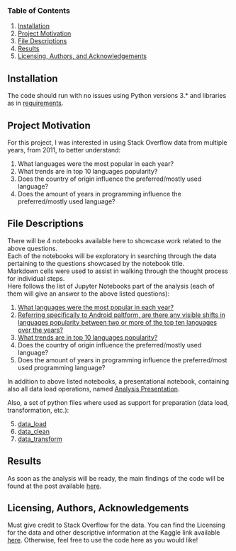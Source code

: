 
### Table of Contents

1. [Installation](#installation)
2. [Project Motivation](#motivation)
3. [File Descriptions](#files)
4. [Results](#results)
5. [Licensing, Authors, and Acknowledgements](#licensing)

## Installation <a name="installation"></a>

The code should run with no issues using Python versions 3.* and libraries as in [requirements](requirements.txt).

## Project Motivation<a name="motivation"></a>

For this project, I was interested in using Stack Overflow data from multiple years, from 2011, to better understand:

1. What languages were the most popular in each year?
2. What trends are in top 10 languages popularity?
3. Does the country of origin influence the preferred/mostly used language?
4. Does the amount of years in programming influence the preferred/mostly used language?

## File Descriptions <a name="files"></a>

There will be 4 notebooks available here to showcase work related to the above questions.<br/>
Each of the notebooks will be exploratory in searching through the data pertaining to the questions showcased by the
notebook title.<br/>
Markdown cells were used to assist in walking through the thought process for individual steps.
</br>Here follows the list of Jupyter Notebooks part of the analysis (each of them will give an answer to the above
listed questions):

1. [What languages were the most popular in each year?](notebooks/1.LanguagesPopularityByYear.ipynb)
2. [Referring specifically to Android paltform, are there any visible shifts in languages popularity between two or more of the top ten languages over the years?](notebooks/3.AndroidPlatformLaguagesInDepthAnalysis.ipynb)
3. [What trends are in top 10 languages popularity?](notebooks/2.Top10LanguagesPopularityTrends.ipynb)
4. Does the country of origin influence the preferred/mostly used language?
5. Does the amount of years in programming influence the preferred/most used programming language?

In addition to above listed notebooks, a presentational notebook, containing also all data load operations, named
[Analysis Presentation](notebooks/0.AnalysisPresentation.ipynb).

Also, a set of python files where used as support for preparation (data load, transformation, etc.):

5. [data_load](preparation/data_load.py)
6. [data_clean](preparation/data_clean.py)
7. [data_transform](preparation/data_transform.py)

## Results<a name="results"></a>

As soon as the analysis will be ready, the main findings of the code will be found at the post
available [here](https://medium.com/TBD).

## Licensing, Authors, Acknowledgements<a name="licensing"></a>

Must give credit to Stack Overflow for the data. You can find the Licensing for the data and other descriptive
information at the Kaggle link available [here](https://www.kaggle.com/stackoverflow/so-survey-2017/data). Otherwise,
feel free to use the code here as you would like! 

